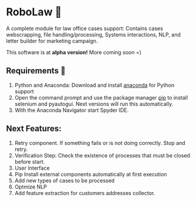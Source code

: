 # RoboLaw :space_invader:
A complete module for law office cases support: Contains cases webscrapping, file handling/processing, Systems interactions, NLP, and letter builder for marketing campaign.

This software is at **alpha version!** More coming soon =)

## Requirements :passport_control:
1. Python and Anaconda: Download and install [anaconda](https://www.anaconda.com/products/individual) for Python support
2. Open the command prompt and use the package manager [pip](https://pip.pypa.io/en/stable/) to install selenium and pyautogui. Next versions will run this automatically.
3. With the Anaconda Navigator start Spyder IDE.

## Next Features:

1. Retry component. If something fails or is not doing correctly. Stop and retry.
2. Verification Step: Check the existence of processes that must be closed before start.
3. User Interface
4. Pip Install external components automatically at first execution
5. Add new types of cases to be processed
6. Optmize NLP
7. Add feature extraction for customers addresses collector.
